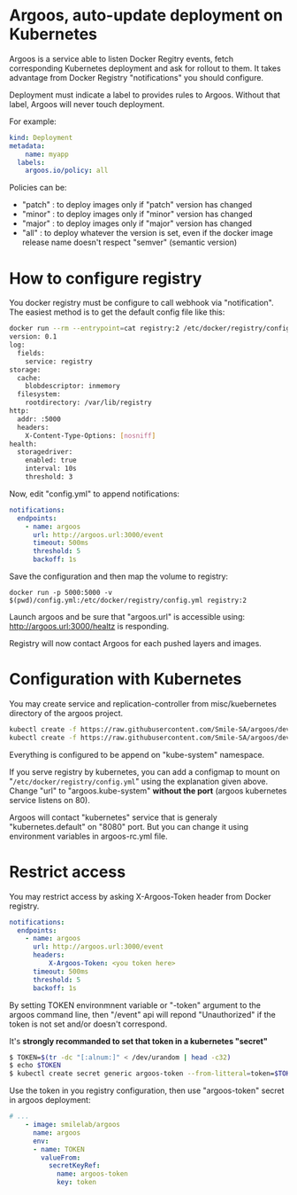 # Argoos, auto-update deployment on Kubernetes

Argoos is a service able to listen Docker Regitry events, fetch corresponding Kubernetes deployment and ask for rollout to them. It takes advantage from Docker Registry "notifications" you should configure.

Deployment must indicate a label to provides rules to Argoos. Without that label, Argoos will never touch deployment.

For example:

```yaml
kind: Deployment
metadata:
    name: myapp
  labels:
    argoos.io/policy: all
```

Policies can be:

- "patch" : to deploy images only if "patch" version has changed
- "minor" : to deploy images only if "minor" version has changed
- "major" : to deploy images only if "major" version has changed
- "all" : to deploy whatever the version is set, even if the docker image release name doesn't respect "semver" (semantic version)

# How to configure registry

You docker registry must be configure to call webhook via "notification". The easiest method is to get the default config file like this:

```bash
docker run --rm --entrypoint=cat registry:2 /etc/docker/registry/config.yml | tee config.yml
version: 0.1
log:
  fields:
    service: registry
storage:
  cache:
    blobdescriptor: inmemory
  filesystem:
    rootdirectory: /var/lib/registry
http:
  addr: :5000
  headers:
    X-Content-Type-Options: [nosniff]
health:
  storagedriver:
    enabled: true
    interval: 10s
    threshold: 3
```

Now, edit "config.yml" to append notifications:

```yaml
notifications:
  endpoints:
    - name: argoos
      url: http://argoos.url:3000/event
      timeout: 500ms
      threshold: 5
      backoff: 1s
```

Save the configuration and then map the volume to registry:

```
docker run -p 5000:5000 -v $(pwd)/config.yml:/etc/docker/registry/config.yml registry:2
```

Launch argoos and be sure that "argoos.url" is accessible using: http://argoos.url:3000/healtz is responding.

Registry will now contact Argoos for each pushed layers and images.

# Configuration with Kubernetes

You may create service and replication-controller from misc/kuebernetes directory of the argoos project.

```bash
kubectl create -f https://raw.githubusercontent.com/Smile-SA/argoos/devel/misc/kubernetes/argoos-service.yml
kubectl create -f https://raw.githubusercontent.com/Smile-SA/argoos/devel/misc/kubernetes/argoos-rc.yml
```

Everything is configured to be append on "kube-system" namespace.

If you serve registry by kubernetes, you can add a configmap to mount on "`/etc/docker/registry/config.yml`" using the explanation given above. Change "url" to "argoos.kube-system" **without the port** (argoos kubernetes service listens on 80).

Argoos will contact "kubernetes" service that is generaly "kubernetes.default" on "8080" port. But you can change it using environment variables in argoos-rc.yml file.


# Restrict access

You may restrict access by asking X-Argoos-Token header from Docker registry.


```yaml
notifications:
  endpoints:
    - name: argoos
      url: http://argoos.url:3000/event
      headers:
          X-Argoos-Token: <you token here>
      timeout: 500ms
      threshold: 5
      backoff: 1s
```

By setting TOKEN environmnent variable or "-token" argument to the argoos command line, then "/event" api will repond "Unauthorized" if the token is not set and/or doesn't correspond.

It's **strongly recommanded to set that token in a kubernetes "secret"**


```bash
$ TOKEN=$(tr -dc "[:alnum:]" < /dev/urandom | head -c32)
$ echo $TOKEN
$ kubectl create secret generic argoos-token --from-litteral=token=$TOKEN
```

Use the token in you registry configuration, then use "argoos-token" secret in argoos deployment:

```yaml
# ...
    - image: smilelab/argoos
      name: argoos
      env:
      - name: TOKEN
        valueFrom:
          secretKeyRef:
            name: argoos-token
            key: token
```

